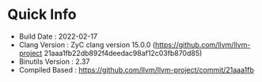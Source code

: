 # Quick Info
* Build Date : 2022-02-17
* Clang Version : ZyC clang version 15.0.0 (https://github.com/llvm/llvm-project 21aaa1fb22db892f4deedac98af12c03fb870d85)
* Binutils Version : 2.37
* Compiled Based : https://github.com/llvm/llvm-project/commit/21aaa1fb

